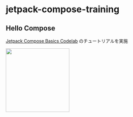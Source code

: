 # jetpack-compose-training

## Hello Compose

[Jetpack Compose Basics Codelab](https://github.com/googlecodelabs/android-compose-codelabs/tree/main/BasicsCodelab) のチュートリアルを実施

<img src="HelloCompose/image/device-2023-05-04-215028.webm" width="200">
